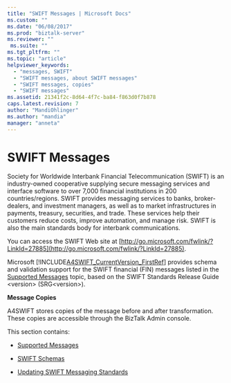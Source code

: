 ```yaml
---
title: "SWIFT Messages | Microsoft Docs"
ms.custom: ""
ms.date: "06/08/2017"
ms.prod: "biztalk-server"
ms.reviewer: ""
 ms.suite: ""
ms.tgt_pltfrm: ""
ms.topic: "article"
helpviewer_keywords: 
  - "messages, SWIFT"
  - "SWIFT messages, about SWIFT messages"
  - "SWIFT messages, copies"
  - "SWIFT messages"
ms.assetid: 21341f2c-8d64-4f7c-ba84-f863d0f7b878
caps.latest.revision: 7
author: "MandiOhlinger"
ms.author: "mandia"
manager: "anneta"
---
```

# SWIFT Messages
Society for Worldwide Interbank Financial Telecommunication (SWIFT) is an industry-owned cooperative supplying secure messaging services and interface software to over 7,000 financial institutions in 200 countries/regions. SWIFT provides messaging services to banks, broker-dealers, and investment managers, as well as to market infrastructures in payments, treasury, securities, and trade. These services help their customers reduce costs, improve automation, and manage risk. SWIFT is also the main standards body for interbank communications.  
  
 You can access the SWIFT Web site at [http://go.microsoft.com/fwlink/?LinkId=27885](http://go.microsoft.com/fwlink/?LinkId=27885).  
  
 Microsoft [!INCLUDE[A4SWIFT_CurrentVersion_FirstRef](../../includes/a4swift-currentversion-firstref-md.md)] provides schema and validation support for the SWIFT financial (FIN) messages listed in the [Supported Messages](../../adapters-and-accelerators/accelerator-swift/supported-messages.md) topic, based on the SWIFT Standards Release Guide \<version> (SRG\<version>).  
  
 **Message Copies**  
  
 A4SWIFT stores copies of the message before and after transformation. These copies are accessible through the BizTalk Admin console.  
  
 This section contains:  
  
-   [Supported Messages](../../adapters-and-accelerators/accelerator-swift/supported-messages.md)  
  
-   [SWIFT Schemas](../../adapters-and-accelerators/accelerator-swift/swift-schemas.md)  
  
-   [Updating SWIFT Messaging Standards](../../adapters-and-accelerators/accelerator-swift/updating-swift-messaging-standards.md)